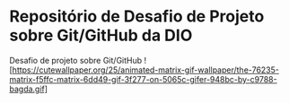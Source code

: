 # Repositório de Desafio de Projeto sobre Git/GitHub da DIO
Desafio de projeto sobre Git/GitHub
![https://cutewallpaper.org/25/animated-matrix-gif-wallpaper/the-76235-matrix-f5ffc-matrix-6dd49-gif-3f277-on-5065c-gifer-948bc-by-c9788-bagda.gif]
